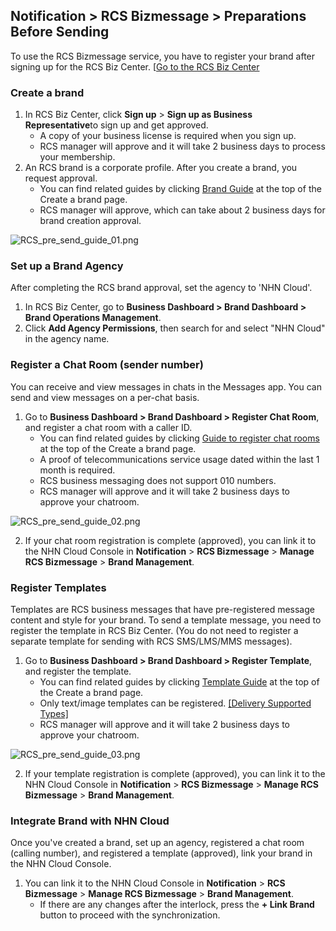 ## Notification > RCS Bizmessage > Preparations Before Sending

To use the RCS Bizmessage service, you have to register your brand after signing up for the RCS Biz Center. [[Go to the RCS Biz Center](https://www.rcsbizcenter.com/main)

### Create a brand
1. In RCS Biz Center, click **Sign up** > **Sign up as Business Representative**to sign up and get approved.
    * A copy of your business license is required when you sign up.
    * RCS manager will approve and it will take 2 business days to process your membership.
2. An RCS brand is a corporate profile. After you create a brand, you request approval.
    * You can find related guides by clicking [Brand Guide](https://www.rcsbizcenter.com/GuideBrand) at the top of the Create a brand page.
    * RCS manager will approve, which can take about 2 business days for brand creation approval.

![RCS_pre_send_guide_01.png](https://static.toastoven.net/prod_rcs/ko/RCS_pre_send_guide_01.png)

### Set up a Brand Agency
After completing the RCS brand approval, set the agency to 'NHN Cloud'.
1. In RCS Biz Center, go to **Business Dashboard > Brand Dashboard > Brand Operations Management**.
2. Click **Add Agency Permissions**, then search for and select "NHN Cloud" in the agency name.

### Register a Chat Room (sender number)
You can receive and view messages in chats in the Messages app. You can send and view messages on a per-chat basis.

1. Go to **Business Dashboard > Brand Dashboard > Register Chat Room**, and register a chat room with a caller ID.
    * You can find related guides by clicking [Guide to register chat rooms](https://www.rcsbizcenter.com/Chatbot#section01) at the top of the Create a brand page.
    * A proof of telecommunications service usage dated within the last 1 month is required.
    * RCS business messaging does not support 010 numbers.
    * RCS manager will approve and it will take 2 business days to approve your chatroom.

![RCS_pre_send_guide_02.png](https://static.toastoven.net/prod_rcs/ko/RCS_pre_send_guide_02.png)

2. If your chat room registration is complete (approved), you can link it to the NHN Cloud Console in **Notification** > **RCS Bizmessage** > **Manage RCS Bizmessage** > **Brand Management**.

### Register Templates 
Templates are RCS business messages that have pre-registered message content and style for your brand.
To send a template message, you need to register the template in RCS Biz Center. (You do not need to register a separate template for sending with RCS SMS/LMS/MMS messages).

1. Go to **Business Dashboard > Brand Dashboard > Register Template**, and register the template.
    * You can find related guides by clicking [Template Guide](https://www.rcsbizcenter.com/RcsMessageType#section04) at the top of the Create a brand page.
    * Only text/image templates can be registered. [[Delivery Supported Types]](./overview)
    * RCS manager will approve and it will take 2 business days to approve your chatroom.

![RCS_pre_send_guide_03.png](https://static.toastoven.net/prod_rcs/ko/RCS_pre_send_guide_03.png)

2. If your template registration is complete (approved), you can link it to the NHN Cloud Console in **Notification** > **RCS Bizmessage** > **Manage RCS Bizmessage** > **Brand Management**.

### Integrate Brand with NHN Cloud
Once you've created a brand, set up an agency, registered a chat room (calling number), and registered a template (approved), link your brand in the NHN Cloud Console.

1. You can link it to the NHN Cloud Console in **Notification** > **RCS Bizmessage** > **Manage RCS Bizmessage** > **Brand Management**.
    * If there are any changes after the interlock, press the **+ Link Brand** button to proceed with the synchronization.

